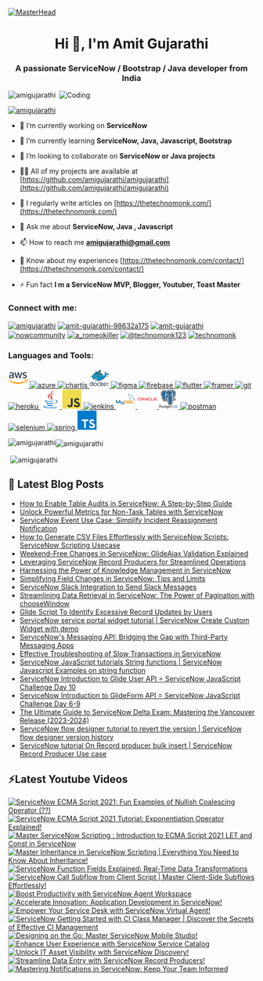 
[![MasterHead](https://i.gifer.com/origin/22/22657b8a577f858827c5d46dac32cf53.gif)](https://amigujarathi.io)

<h1 align="center">Hi 👋, I'm Amit Gujarathi</h1>
<h3 align="center">A passionate ServiceNow / Bootstrap / Java developer from India</h3>
<img align="right" alt="Coding" width="400" src="https://cdn.filestackcontent.com/efbSR18hT5uRKuo0zoMA">

<p align="left"> <img src="https://komarev.com/ghpvc/?username=amigujarathi&label=Profile%20views&color=0e75b6&style=flat" alt="amigujarathi" /> </p>

<p align="left"> <a href="https://twitter.com/amigujarathi" target="blank"><img src="https://img.shields.io/twitter/follow/amigujarathi?logo=twitter&style=for-the-badge" alt="amigujarathi" /></a> </p>

- 🔭 I’m currently working on **ServiceNow**

- 🌱 I’m currently learning **ServiceNow, Java, Javascript, Bootstrap**

- 👯 I’m looking to collaborate on **ServiceNow or Java projects**

- 👨‍💻 All of my projects are available at [https://github.com/amigujarathi/amigujarathi](https://github.com/amigujarathi/amigujarathi)

- 📝 I regularly write articles on [https://thetechnomonk.com/](https://thetechnomonk.com/)

- 💬 Ask me about **ServiceNow, Java , Javascript**

- 📫 How to reach me **amigujarathi@gmail.com**

- 📄 Know about my experiences [https://thetechnomonk.com/contact/](https://thetechnomonk.com/contact/)

- ⚡ Fun fact **I m a ServiceNow MVP, Blogger, Youtuber, Toast Master**

<h3 align="left">Connect with me:</h3>
<p align="left">
<a href="https://twitter.com/amigujarathi" target="blank"><img align="center" src="https://raw.githubusercontent.com/rahuldkjain/github-profile-readme-generator/master/src/images/icons/Social/twitter.svg" alt="amigujarathi" height="30" width="40" /></a>
<a href="https://linkedin.com/in/amit-gujarathi-98632a175" target="blank"><img align="center" src="https://raw.githubusercontent.com/rahuldkjain/github-profile-readme-generator/master/src/images/icons/Social/linked-in-alt.svg" alt="amit-gujarathi-98632a175" height="30" width="40" /></a>
<a href="https://stackoverflow.com/users/amit-gujarathi" target="blank"><img align="center" src="https://raw.githubusercontent.com/rahuldkjain/github-profile-readme-generator/master/src/images/icons/Social/stack-overflow.svg" alt="amit-gujarathi" height="30" width="40" /></a>
<a href="https://www.servicenow.com/community/user/viewprofilepage/user-id/265565" target="blank"><img align="center" src="https://raw.githubusercontent.com/rahuldkjain/github-profile-readme-generator/master/src/images/icons/Social/codesandbox.svg" alt="nowcommunity" height="30" width="40" /></a>
<a href="https://instagram.com/a_romeokiller" target="blank"><img align="center" src="https://raw.githubusercontent.com/rahuldkjain/github-profile-readme-generator/master/src/images/icons/Social/instagram.svg" alt="a_romeokiller" height="30" width="40" /></a>
<a href="https://medium.com/@technomonk123" target="blank"><img align="center" src="https://raw.githubusercontent.com/rahuldkjain/github-profile-readme-generator/master/src/images/icons/Social/medium.svg" alt="@technomonk123" height="30" width="40" /></a>
<a href="https://www.youtube.com/c/technomonk" target="blank"><img align="center" src="https://raw.githubusercontent.com/rahuldkjain/github-profile-readme-generator/master/src/images/icons/Social/youtube.svg" alt="technomonk" height="30" width="40" /></a>
</p>

<h3 align="left">Languages and Tools:</h3>
<p align="left"> <a href="https://aws.amazon.com" target="_blank" rel="noreferrer"> <img src="https://raw.githubusercontent.com/devicons/devicon/master/icons/amazonwebservices/amazonwebservices-original-wordmark.svg" alt="aws" width="40" height="40"/> </a> <a href="https://azure.microsoft.com/en-in/" target="_blank" rel="noreferrer"> <img src="https://www.vectorlogo.zone/logos/microsoft_azure/microsoft_azure-icon.svg" alt="azure" width="40" height="40"/> </a> <a href="https://www.chartjs.org" target="_blank" rel="noreferrer"> <img src="https://www.chartjs.org/media/logo-title.svg" alt="chartjs" width="40" height="40"/> </a> <a href="https://www.docker.com/" target="_blank" rel="noreferrer"> <img src="https://raw.githubusercontent.com/devicons/devicon/master/icons/docker/docker-original-wordmark.svg" alt="docker" width="40" height="40"/> </a> <a href="https://www.figma.com/" target="_blank" rel="noreferrer"> <img src="https://www.vectorlogo.zone/logos/figma/figma-icon.svg" alt="figma" width="40" height="40"/> </a> <a href="https://firebase.google.com/" target="_blank" rel="noreferrer"> <img src="https://www.vectorlogo.zone/logos/firebase/firebase-icon.svg" alt="firebase" width="40" height="40"/> </a> <a href="https://flutter.dev" target="_blank" rel="noreferrer"> <img src="https://www.vectorlogo.zone/logos/flutterio/flutterio-icon.svg" alt="flutter" width="40" height="40"/> </a> <a href="https://www.framer.com/" target="_blank" rel="noreferrer"> <img src="https://www.vectorlogo.zone/logos/framer/framer-icon.svg" alt="framer" width="40" height="40"/> </a> <a href="https://git-scm.com/" target="_blank" rel="noreferrer"> <img src="https://www.vectorlogo.zone/logos/git-scm/git-scm-icon.svg" alt="git" width="40" height="40"/> </a> <a href="https://heroku.com" target="_blank" rel="noreferrer"> <img src="https://www.vectorlogo.zone/logos/heroku/heroku-icon.svg" alt="heroku" width="40" height="40"/> </a> <a href="https://www.java.com" target="_blank" rel="noreferrer"> <img src="https://raw.githubusercontent.com/devicons/devicon/master/icons/java/java-original.svg" alt="java" width="40" height="40"/> </a> <a href="https://developer.mozilla.org/en-US/docs/Web/JavaScript" target="_blank" rel="noreferrer"> <img src="https://raw.githubusercontent.com/devicons/devicon/master/icons/javascript/javascript-original.svg" alt="javascript" width="40" height="40"/> </a> <a href="https://www.jenkins.io" target="_blank" rel="noreferrer"> <img src="https://www.vectorlogo.zone/logos/jenkins/jenkins-icon.svg" alt="jenkins" width="40" height="40"/> </a> <a href="https://www.mysql.com/" target="_blank" rel="noreferrer"> <img src="https://raw.githubusercontent.com/devicons/devicon/master/icons/mysql/mysql-original-wordmark.svg" alt="mysql" width="40" height="40"/> </a> <a href="https://www.oracle.com/" target="_blank" rel="noreferrer"> <img src="https://raw.githubusercontent.com/devicons/devicon/master/icons/oracle/oracle-original.svg" alt="oracle" width="40" height="40"/> </a> <a href="https://www.postgresql.org" target="_blank" rel="noreferrer"> <img src="https://raw.githubusercontent.com/devicons/devicon/master/icons/postgresql/postgresql-original-wordmark.svg" alt="postgresql" width="40" height="40"/> </a> <a href="https://postman.com" target="_blank" rel="noreferrer"> <img src="https://www.vectorlogo.zone/logos/getpostman/getpostman-icon.svg" alt="postman" width="40" height="40"/> </a> <a href="https://www.selenium.dev" target="_blank" rel="noreferrer"> <img src="https://raw.githubusercontent.com/detain/svg-logos/780f25886640cef088af994181646db2f6b1a3f8/svg/selenium-logo.svg" alt="selenium" width="40" height="40"/> </a> <a href="https://spring.io/" target="_blank" rel="noreferrer"> <img src="https://www.vectorlogo.zone/logos/springio/springio-icon.svg" alt="spring" width="40" height="40"/> </a> <a href="https://www.typescriptlang.org/" target="_blank" rel="noreferrer"> <img src="https://raw.githubusercontent.com/devicons/devicon/master/icons/typescript/typescript-original.svg" alt="typescript" width="40" height="40"/> </a> </p>



<p><img align="left" src="https://github-readme-stats.vercel.app/api/top-langs?username=amigujarathi&show_icons=true&locale=en&layout=compact" alt="amigujarathi" /></p>
<p><img align="center" src="https://github-readme-streak-stats.herokuapp.com/?user=amigujarathi&" alt="amigujarathi" /></p>
<p>&nbsp;<img align="center" src="https://github-readme-stats.vercel.app/api?username=amigujarathi&show_icons=true&locale=en" alt="amigujarathi" /></p>


## 📕 Latest Blog Posts
<!-- BLOG-POST-LIST:START -->
- [How to Enable Table Audits in ServiceNow: A Step-by-Step Guide](https://www.servicenow.com/community/developer-articles/how-to-enable-table-audits-in-servicenow-a-step-by-step-guide/ta-p/2960416)
- [Unlock Powerful Metrics for Non-Task Tables with ServiceNow](https://www.servicenow.com/community/now-platform-articles/unlock-powerful-metrics-for-non-task-tables-with-servicenow/ta-p/2943782)
- [ServiceNow Event Use Case: Simplify Incident Reassignment Notification](https://www.servicenow.com/community/now-platform-articles/servicenow-event-use-case-simplify-incident-reassignment/ta-p/2930690)
- [How to Generate CSV Files Effortlessly with ServiceNow Scripts: ServiceNow Scripting Usecase](https://www.servicenow.com/community/now-platform-articles/how-to-generate-csv-files-effortlessly-with-servicenow-scripts/ta-p/2926344)
- [Weekend-Free Changes in ServiceNow: GlideAjax Validation Explained](https://www.servicenow.com/community/itsm-articles/weekend-free-changes-in-servicenow-glideajax-validation/ta-p/2890616)
- [Leveraging ServiceNow Record Producers for Streamlined Operations](https://www.servicenow.com/community/itsm-articles/leveraging-servicenow-record-producers-for-streamlined/ta-p/2877121)
- [Harnessing the Power of Knowledge Management in ServiceNow](https://www.servicenow.com/community/itsm-articles/harnessing-the-power-of-knowledge-management-in-servicenow/ta-p/2858772)
- [Simplifying Field Changes in ServiceNow: Tips and Limits](https://www.servicenow.com/community/developer-articles/simplifying-field-changes-in-servicenow-tips-and-limits/ta-p/2855767)
- [ServiceNow Slack Integration to Send Slack Messages](https://www.servicenow.com/community/developer-articles/servicenow-slack-integration-to-send-slack-messages/ta-p/2837954)
- [Streamlining Data Retrieval in ServiceNow: The Power of Pagination with chooseWindow](https://www.servicenow.com/community/developer-articles/streamlining-data-retrieval-in-servicenow-the-power-of/ta-p/2827351)
- [Glide Script To Identify Excessive Record Updates by Users](https://www.servicenow.com/community/developer-articles/glide-script-to-identify-excessive-record-updates-by-users/ta-p/2827660)
- [ServiceNow service portal widget tutorial | ServiceNow Create Custom Widget with demo](https://www.servicenow.com/community/developer-articles/servicenow-service-portal-widget-tutorial-servicenow-create/ta-p/2373674)
- [ServiceNow&#39;s Messaging API: Bridging the Gap with Third-Party Messaging Apps](https://www.servicenow.com/community/developer-articles/servicenow-s-messaging-api-bridging-the-gap-with-third-party/ta-p/2670861)
- [Effective Troubleshooting of Slow Transactions in ServiceNow](https://www.servicenow.com/community/developer-articles/effective-troubleshooting-of-slow-transactions-in-servicenow/ta-p/2748206)
- [ServiceNow JavaScript tutorials String functions | ServiceNow Javascript Examples on string function](https://www.servicenow.com/community/developer-articles/servicenow-javascript-tutorials-string-functions-servicenow/ta-p/2373677)
- [ServiceNow Introduction to Glide User API = ServiceNow JavaScript Challenge Day 10](https://www.servicenow.com/community/developer-articles/servicenow-introduction-to-glide-user-api-servicenow-javascript/ta-p/2388703)
- [ServiceNow Introduction to GlideForm API = ServiceNow JavaScript Challenge Day 6-9](https://www.servicenow.com/community/developer-articles/servicenow-introduction-to-glideform-api-servicenow-javascript/ta-p/2388700)
- [The Ultimate Guide to ServiceNow Delta Exam: Mastering the Vancouver Release &lpar;2023-2024&rpar;](https://www.servicenow.com/community/community-resources/the-ultimate-guide-to-servicenow-delta-exam-mastering-the/ta-p/2733371)
- [ServiceNow flow designer tutorial to revert the version | ServiceNow flow designer version history](https://www.servicenow.com/community/developer-articles/servicenow-flow-designer-tutorial-to-revert-the-version/ta-p/2373668)
- [ServiceNow tutorial On Record producer bulk insert | ServiceNow Record Producer Use case](https://www.servicenow.com/community/developer-articles/servicenow-tutorial-on-record-producer-bulk-insert-servicenow/ta-p/2373662)
<!-- BLOG-POST-LIST:END -->


## ⚡Latest Youtube Videos

<!-- BEGIN YOUTUBE-CARDS -->
[![ServiceNow ECMA Script 2021: Fun Examples of Nullish Coalescing Operator (??)](https://ytcards.demolab.com/?id=R67p2saWolw&title=ServiceNow+ECMA+Script+2021%3A+Fun+Examples+of+Nullish+Coalescing+Operator+%28%3F%3F%29&lang=en&timestamp=1718893807&background_color=%230d1117&title_color=%23ffffff&stats_color=%23dedede&max_title_lines=1&width=250&border_radius=5 "ServiceNow ECMA Script 2021: Fun Examples of Nullish Coalescing Operator (??)")](https://www.youtube.com/watch?v=R67p2saWolw)
[![ServiceNow ECMA Script 2021 Tutorial: Exponentiation Operator Explained!](https://ytcards.demolab.com/?id=BwOOYzHtsTc&title=ServiceNow+ECMA+Script+2021+Tutorial%3A+Exponentiation+Operator+Explained%21&lang=en&timestamp=1718289007&background_color=%230d1117&title_color=%23ffffff&stats_color=%23dedede&max_title_lines=1&width=250&border_radius=5 "ServiceNow ECMA Script 2021 Tutorial: Exponentiation Operator Explained!")](https://www.youtube.com/watch?v=BwOOYzHtsTc)
[![Master ServiceNow Scripting : Introduction to ECMA Script 2021 LET and Const in ServiceNow](https://ytcards.demolab.com/?id=7wHaALR4QbE&title=Master+ServiceNow+Scripting+%3A+Introduction+to+ECMA+Script+2021+LET+and+Const+in+ServiceNow&lang=en&timestamp=1717684207&background_color=%230d1117&title_color=%23ffffff&stats_color=%23dedede&max_title_lines=1&width=250&border_radius=5 "Master ServiceNow Scripting : Introduction to ECMA Script 2021 LET and Const in ServiceNow")](https://www.youtube.com/watch?v=7wHaALR4QbE)
[![Master Inheritance in ServiceNow Scripting | Everything You Need to Know About Inheritance!](https://ytcards.demolab.com/?id=jq8_vd0P2S8&title=Master+Inheritance+in+ServiceNow+Scripting+%7C+Everything+You+Need+to+Know+About+Inheritance%21&lang=en&timestamp=1717079408&background_color=%230d1117&title_color=%23ffffff&stats_color=%23dedede&max_title_lines=1&width=250&border_radius=5 "Master Inheritance in ServiceNow Scripting | Everything You Need to Know About Inheritance!")](https://www.youtube.com/watch?v=jq8_vd0P2S8)
[![ServiceNow Function Fields Explained: Real-Time Data Transformations](https://ytcards.demolab.com/?id=paZrG9hfmxs&title=ServiceNow+Function+Fields+Explained%3A+Real-Time+Data+Transformations&lang=en&timestamp=1716474606&background_color=%230d1117&title_color=%23ffffff&stats_color=%23dedede&max_title_lines=1&width=250&border_radius=5 "ServiceNow Function Fields Explained: Real-Time Data Transformations")](https://www.youtube.com/watch?v=paZrG9hfmxs)
[![ServiceNow Call Subflow from Client Script | Master Client-Side Subflows Effortlessly!](https://ytcards.demolab.com/?id=j7DxzICat0E&title=ServiceNow+Call+Subflow+from+Client+Script+%7C+Master+Client-Side+Subflows+Effortlessly%21&lang=en&timestamp=1715265007&background_color=%230d1117&title_color=%23ffffff&stats_color=%23dedede&max_title_lines=1&width=250&border_radius=5 "ServiceNow Call Subflow from Client Script | Master Client-Side Subflows Effortlessly!")](https://www.youtube.com/watch?v=j7DxzICat0E)
[![Boost Productivity with ServiceNow Agent Workspace](https://ytcards.demolab.com/?id=4WMIw5g3FOY&title=Boost+Productivity+with+ServiceNow+Agent+Workspace&lang=en&timestamp=1715020205&background_color=%230d1117&title_color=%23ffffff&stats_color=%23dedede&max_title_lines=1&width=250&border_radius=5 "Boost Productivity with ServiceNow Agent Workspace")](https://www.youtube.com/watch?v=4WMIw5g3FOY)
[![Accelerate Innovation: Application Development in ServiceNow!](https://ytcards.demolab.com/?id=RYCdVkxvgMs&title=Accelerate+Innovation%3A+Application+Development+in+ServiceNow%21&lang=en&timestamp=1714933830&background_color=%230d1117&title_color=%23ffffff&stats_color=%23dedede&max_title_lines=1&width=250&border_radius=5 "Accelerate Innovation: Application Development in ServiceNow!")](https://www.youtube.com/watch?v=RYCdVkxvgMs)
[![Empower Your Service Desk with ServiceNow Virtual Agent!](https://ytcards.demolab.com/?id=yZo6x5-fOhc&title=Empower+Your+Service+Desk+with+ServiceNow+Virtual+Agent%21&lang=en&timestamp=1714674639&background_color=%230d1117&title_color=%23ffffff&stats_color=%23dedede&max_title_lines=1&width=250&border_radius=5 "Empower Your Service Desk with ServiceNow Virtual Agent!")](https://www.youtube.com/watch?v=yZo6x5-fOhc)
[![ServiceNow Getting Started with CI Class Manager | Discover the Secrets of Effective CI Management](https://ytcards.demolab.com/?id=NGKfS-yjGME&title=ServiceNow+Getting+Started+with+CI+Class+Manager+%7C+Discover+the+Secrets+of+Effective+CI+Management&lang=en&timestamp=1714660207&background_color=%230d1117&title_color=%23ffffff&stats_color=%23dedede&max_title_lines=1&width=250&border_radius=5 "ServiceNow Getting Started with CI Class Manager | Discover the Secrets of Effective CI Management")](https://www.youtube.com/watch?v=NGKfS-yjGME)
[![Designing on the Go: Master ServiceNow Mobile Studio!](https://ytcards.demolab.com/?id=BesokBVFAJM&title=Designing+on+the+Go%3A+Master+ServiceNow+Mobile+Studio%21&lang=en&timestamp=1714588207&background_color=%230d1117&title_color=%23ffffff&stats_color=%23dedede&max_title_lines=1&width=250&border_radius=5 "Designing on the Go: Master ServiceNow Mobile Studio!")](https://www.youtube.com/watch?v=BesokBVFAJM)
[![Enhance User Experience with ServiceNow Service Catalog](https://ytcards.demolab.com/?id=Xi6Ntnujdu8&title=Enhance+User+Experience+with+ServiceNow+Service+Catalog&lang=en&timestamp=1714501820&background_color=%230d1117&title_color=%23ffffff&stats_color=%23dedede&max_title_lines=1&width=250&border_radius=5 "Enhance User Experience with ServiceNow Service Catalog")](https://www.youtube.com/watch?v=Xi6Ntnujdu8)
[![Unlock IT Asset Visibility with ServiceNow Discovery!](https://ytcards.demolab.com/?id=S669VdU9II4&title=Unlock+IT+Asset+Visibility+with+ServiceNow+Discovery%21&lang=en&timestamp=1714415430&background_color=%230d1117&title_color=%23ffffff&stats_color=%23dedede&max_title_lines=1&width=250&border_radius=5 "Unlock IT Asset Visibility with ServiceNow Discovery!")](https://www.youtube.com/watch?v=S669VdU9II4)
[![Streamline Data Entry with ServiceNow Record Producers!](https://ytcards.demolab.com/?id=vzWpeU_dGrs&title=Streamline+Data+Entry+with+ServiceNow+Record+Producers%21&lang=en&timestamp=1714329042&background_color=%230d1117&title_color=%23ffffff&stats_color=%23dedede&max_title_lines=1&width=250&border_radius=5 "Streamline Data Entry with ServiceNow Record Producers!")](https://www.youtube.com/watch?v=vzWpeU_dGrs)
[![Mastering Notifications in ServiceNow: Keep Your Team Informed](https://ytcards.demolab.com/?id=U-_xrKAOq3E&title=Mastering+Notifications+in+ServiceNow%3A+Keep+Your+Team+Informed&lang=en&timestamp=1714069829&background_color=%230d1117&title_color=%23ffffff&stats_color=%23dedede&max_title_lines=1&width=250&border_radius=5 "Mastering Notifications in ServiceNow: Keep Your Team Informed")](https://www.youtube.com/watch?v=U-_xrKAOq3E)
<!-- END YOUTUBE-CARDS -->

